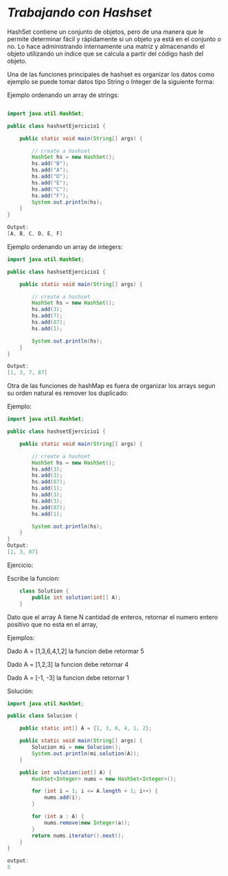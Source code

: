 # _Trabajando con Hashset_

HashSet contiene un conjunto de objetos, pero de una manera que le permite determinar fácil y rápidamente si un objeto ya está en el conjunto o no. Lo hace administrando internamente una matriz y almacenando el objeto utilizando un índice que se calcula a partir del código hash del objeto.

Una de las funciones principales de hashset es organizar los datos como ejemplo se puede tomar datos tipo String o Integer de la siguiente forma:

Ejemplo ordenando un array de strings:

```java

import java.util.HashSet;

public class hashsetEjercicio1 {

    public static void main(String[] args) {

        // create a hashset
        HashSet hs = new HashSet();
        hs.add("B");
        hs.add("A");
        hs.add("D");
        hs.add("E");
        hs.add("C");
        hs.add("F");
        System.out.println(hs);
    }
}

Output:
[A, B, C, D, E, F]
```

Ejemplo ordenando un array de integers:

```java
import java.util.HashSet;

public class hashsetEjercicio1 {

    public static void main(String[] args) {

        // create a hashset
        HashSet hs = new HashSet();
        hs.add(3);
        hs.add(7);
        hs.add(87);
        hs.add(1);

        System.out.println(hs);
    }
}

Output:
[1, 3, 7, 87]
```

Otra de las funciones de hashMap es fuera de organizar los arrays segun su orden natural es remover los duplicado:

Ejemplo:

```java
import java.util.HashSet;

public class hashsetEjercicio1 {

    public static void main(String[] args) {

        // create a hashset
        HashSet hs = new HashSet();
        hs.add(3);
        hs.add(3);
        hs.add(87);
        hs.add(1);
        hs.add(3);
        hs.add(3);
        hs.add(87);
        hs.add(1);

        System.out.println(hs);
    }
}
Output:
[1, 3, 87]
```

Ejercicio:

Escribe la funcion:

```java
    class Solution {
        public int solution(int[] A);
    }
```

Dato que el array A tiene N cantidad de enteros, retornar el numero entero positivo que no esta en el array,

Ejemplos:

Dado A = [1,3,6,4,1,2] la funcion debe retormar 5

Dado A = [1,2,3] la funcion debe retornar 4

Dado A = [-1, -3] la funcion debe retornar 1

Solución:

```java
import java.util.HashSet;

public class Solucion {

    public static int[] A = {1, 3, 6, 4, 1, 2};

    public static void main(String[] args) {
        Solucion mi = new Solucion();
        System.out.println(mi.solution(A));
    }

    public int solution(int[] A) {
        HashSet<Integer> nums = new HashSet<Integer>();

        for (int i = 1; i <= A.length + 1; i++) {
            nums.add(i);
        }

        for (int a : A) {
            nums.remove(new Integer(a));
        }
        return nums.iterator().next();
    }
}

output:
5
```
